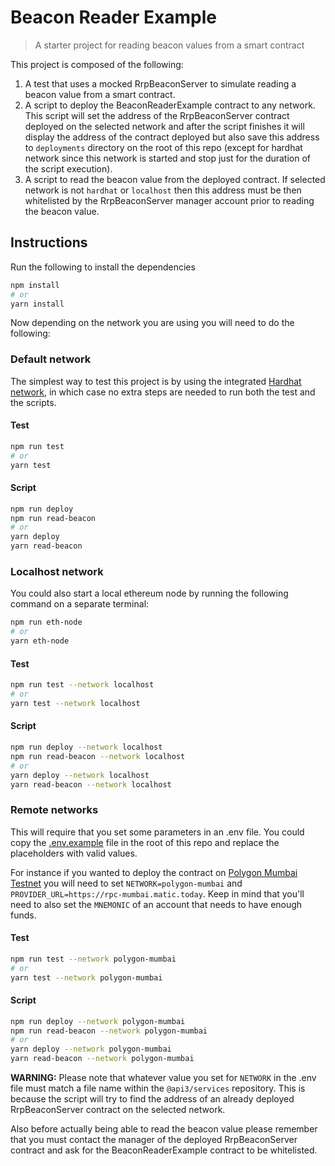 # Beacon Reader Example

> A starter project for reading beacon values from a smart contract

This project is composed of the following:

1. A test that uses a mocked RrpBeaconServer to simulate reading a beacon value
   from a smart contract.
2. A script to deploy the BeaconReaderExample contract to any network. This
   script will set the address of the RrpBeaconServer contract deployed on the
   selected network and after the script finishes it will display the address of
   the contract deployed but also save this address to `deployments` directory
   on the root of this repo (except for hardhat network since this network is
   started and stop just for the duration of the script execution).
3. A script to read the beacon value from the deployed contract. If selected
   network is not `hardhat` or `localhost` then this address must be then
   whitelisted by the RrpBeaconServer manager account prior to reading the
   beacon value.

## Instructions

Run the following to install the dependencies

```sh
npm install
# or
yarn install
```

Now depending on the network you are using you will need to do the following:

### Default network

The simplest way to test this project is by using the integrated
[Hardhat network](https://hardhat.org/hardhat-network/), in which case no extra
steps are needed to run both the test and the scripts.

#### Test

```sh
npm run test
# or
yarn test
```

#### Script

```sh
npm run deploy
npm run read-beacon
# or
yarn deploy
yarn read-beacon
```

### Localhost network

You could also start a local ethereum node by running the following command on a
separate terminal:

```sh
npm run eth-node
# or
yarn eth-node
```

#### Test

```sh
npm run test --network localhost
# or
yarn test --network localhost
```

#### Script

```sh
npm run deploy --network localhost
npm run read-beacon --network localhost
# or
yarn deploy --network localhost
yarn read-beacon --network localhost
```

### Remote networks

This will require that you set some parameters in an .env file. You could copy
the [.env.example](./.env.example) file in the root of this repo and replace the
placeholders with valid values.

For instance if you wanted to deploy the contract on
[Polygon Mumbai Testnet](https://docs.polygon.technology/docs/develop/network-details/network/)
you will need to set `NETWORK=polygon-mumbai` and
`PROVIDER_URL=https://rpc-mumbai.matic.today`. Keep in mind that you'll need to
also set the `MNEMONIC` of an account that needs to have enough funds.

#### Test

```sh
npm run test --network polygon-mumbai
# or
yarn test --network polygon-mumbai
```

#### Script

```sh
npm run deploy --network polygon-mumbai
npm run read-beacon --network polygon-mumbai
# or
yarn deploy --network polygon-mumbai
yarn read-beacon --network polygon-mumbai
```

**WARNING:** Please note that whatever value you set for `NETWORK` in the .env
file must match a file name within the `@api3/services` repository. This is
because the script will try to find the address of an already deployed
RrpBeaconServer contract on the selected network.

Also before actually being able to read the beacon value please remember that
you must contact the manager of the deployed RrpBeaconServer contract and ask
for the BeaconReaderExample contract to be whitelisted.
